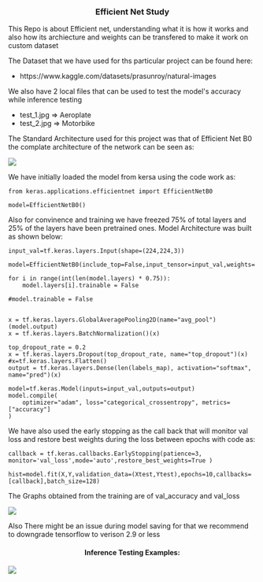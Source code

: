 <h3 align='center'> Efficient Net Study </h3>

<div align='left'> 
    <p> This Repo is about Efficient net, understanding what it is how it works and also how its archiecture and weights can be transfered to make it work on custom dataset
    </p>
    <p> The Dataset that we have used for ths particular project can be found here: </p>
        <ul>
            <li>https://www.kaggle.com/datasets/prasunroy/natural-images </li>
        </ul>
    </p>
    <p> We also have 2 local files that can be used to test the model's accuracy while inference testing </p>
    <ul>
        <li> test_1.jpg => Aeroplate </li>
        <li> test_2.jpg => Motorbike </li>
    </ul>
    <p> The Standard Architecture used for this project was that of Efficient Net B0 the complate architecture of the network can be seen as: </p>
    <img src='https://user-images.githubusercontent.com/80937266/222384110-0097b66e-ab94-4443-a90a-e68146a5f3af.png'>
</div>

<div>
    <p> We have initially loaded the model from kersa using the code work as: </p>
    
    from keras.applications.efficientnet import EfficientNetB0

    model=EfficientNetB0()
    
</div>

<div>      
    <p> Also for convinence and training we have freezed 75% of total layers and 25% of the layers have been pretrained ones.
    Model Architecture was built as shown below: </p>
    
         
    input_val=tf.keras.layers.Input(shape=(224,224,3))

    model=EfficientNetB0(include_top=False,input_tensor=input_val,weights='imagenet')

    for i in range(int(len(model.layers) * 0.75)):
        model.layers[i].trainable = False

    #model.trainable = False


    x = tf.keras.layers.GlobalAveragePooling2D(name="avg_pool")(model.output)
    x = tf.keras.layers.BatchNormalization()(x)

    top_dropout_rate = 0.2
    x = tf.keras.layers.Dropout(top_dropout_rate, name="top_dropout")(x)
    #x=tf.keras.layers.Flatten()
    output = tf.keras.layers.Dense(len(labels_map), activation="softmax", name="pred")(x)

    model=tf.keras.Model(inputs=input_val,outputs=output)
    model.compile(
        optimizer="adam", loss="categorical_crossentropy", metrics=["accuracy"]
    )
    
</div>

<div>
    <p> We have also used the early stopping as the call back that will monitor val loss and restore best weights during the loss between epochs with code as: </p>

    callback = tf.keras.callbacks.EarlyStopping(patience=3, monitor='val_loss',mode='auto',restore_best_weights=True )

    hist=model.fit(X,Y,validation_data=(Xtest,Ytest),epochs=10,callbacks=[callback],batch_size=128)
</div>

<div>
    <p> The Graphs obtained from the training are of val_accuracy  and val_loss</p>
    <img src=https://user-images.githubusercontent.com/80937266/222404665-0ae31184-39c6-41d7-91d5-eb0501c2b4e8.png>
    <p>Also There might be an issue during model saving for that we recommend to downgrade tensorflow to verison 2.9 or less</p>
</div>

<div>
    <h4 align='center'> Inference Testing Examples: </h4>
    <img src=https://user-images.githubusercontent.com/80937266/222406317-4b7195c8-91ae-47e0-907a-c6ba56845d88.png>
</div>


